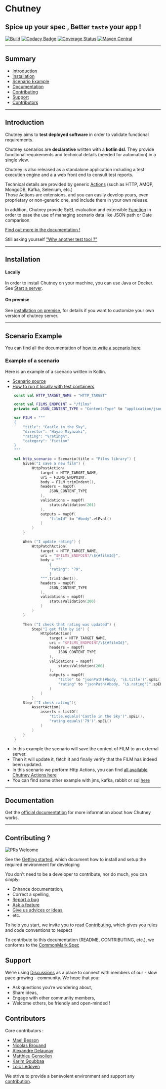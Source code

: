 # Chutney
## Spice up your spec , Better `taste` your app !

[![Build](https://github.com/chutney-testing/chutney/actions/workflows/build-all.yml/badge.svg?branch=main)](https://github.com/chutney-testing/chutney/actions/workflows/build-all.yml)
[![Codacy Badge](https://api.codacy.com/project/badge/Grade/559893368d134d729b204891e3ce0239)](https://www.codacy.com/gh/chutney-testing/chutney?utm_source=github.com&amp;utm_medium=referral&amp;utm_content=chutney-testing/chutney&amp;utm_campaign=Badge_Grade)
[![Coverage Status](https://codecov.io/gh/chutney-testing/chutney/branch/master/graph/badge.svg)](https://codecov.io/gh/chutney-testing/chutney/)
[![Maven Central](https://maven-badges.herokuapp.com/maven-central/com.chutneytesting/server/badge.svg)](https://maven-badges.herokuapp.com/maven-central/com.chutneytesting/server)

-------------

## Summary

* [Introduction](#introduction)
* [Installation](#installation)
* [Scenario Example](#scenario_example)
* [Documentation](#documentation)
* [Contributing](#contrib)
* [Support](#support)
* [Contributors](#contributors)

-------------

## <a name="introduction"></a> Introduction
Chutney aims to **test deployed software** in order to validate functional requirements.

Chutney scenarios are **declarative** written with a **kotlin dsl**. They provide functional requirements and technical details (needed for automation) in a single view.

Chutney is also released as a standalone application including a test execution engine and a a web front end to consult test reports.  

Technical details are provided by generic [Actions](https://github.com/chutney-testing/chutney/blob/main/chutney/action-spi/src/main/java/com/chutneytesting/action/spi/Action.java) (such as HTTP, AMQP, MongoDB, Kafka, Selenium, etc.)  
Those Actions are extensions, and you can easily develop yours, even proprietary or non-generic one, and include them in your own release.

In addition, Chutney provide SpEL evaluation and extensible [Function](https://github.com/chutney-testing/chutney/blob/main/chutney/action-spi/src/main/java/com/chutneytesting/action/spi/SpelFunction.java) in order to ease the use of managing scenario data like JSON path or Date comparison.

[Find out more in the documentation !](https://www.chutney-testing.com/)

Still asking yourself ["Why another test tool ?"](https://www.chutney-testing.com/concepts/)

-------------

## <a name="installation"></a> Installation

#### Locally

In order to install Chutney on your machine, you can use Java or Docker. 
See [Start a server](https://www.chutney-testing.com/installation/local_dev/#start-a-server).

#### On premise

See [installation on premise](https://www.chutney-testing.com/installation/on_premise/), for details if you want to customize your own version of chutney server.

-------------

## <a name="scenario_example"></a> Scenario Example

You can find all the documentation of [how to write a scenario here](https://www.chutney-testing.com/getting_started/write/)

### Example of a scenario

Here is an example of a scenario written in Kotlin.
* [Scenario source](https://github.com/chutney-testing/chutney/blob/main/kotlin-dsl/example/src/main/kotlin/com/chutneytesting/example/scenario/http_scenario.kt)
* [How to run it locally with test containers](https://github.com/chutney-testing/chutney/blob/main/kotlin-dsl/example/src/test/kotlin/com/chutneytesting/example/http/HttpScenarioTest.kt)

```kotlin
    const val HTTP_TARGET_NAME = "HTTP_TARGET"

    const val FILMS_ENDPOINT = "/films"
    private val JSON_CONTENT_TYPE = "Content-Type" to "application/json";

    var FILM = """
    {
        "title": "Castle in the Sky",
        "director": "Hayao Miyazaki",
        "rating": "%rating%",
        "category": "fiction"
    }
    """

    val http_scenario = Scenario(title = "Films library") {
        Given("I save a new film") {
            HttpPostAction(
                target = HTTP_TARGET_NAME,
                uri = FILMS_ENDPOINT,
                body = FILM.trimIndent(),
                headers = mapOf(
                    JSON_CONTENT_TYPE
                ),
                validations = mapOf(
                    statusValidation(201)
                ),
                outputs = mapOf(
                    "filmId" to "#body".elEval()
                )
            )
        }
    
        When ("I update rating") {
            HttpPatchAction(
                target = HTTP_TARGET_NAME,
                uri = "$FILMS_ENDPOINT/\${#filmId}",
                body = """
                    {
                    "rating": "79",
                    }
                """.trimIndent(),
                headers = mapOf(
                    JSON_CONTENT_TYPE
                ),
                validations = mapOf(
                    statusValidation(200)
                )
            )
        }
    
        Then ("I check that rating was updated") {
            Step("I get film by id") {
                HttpGetAction(
                    target = HTTP_TARGET_NAME,
                    uri = "$FILMS_ENDPOINT/\${#filmId}",
                    headers = mapOf(
                        JSON_CONTENT_TYPE
                    ),
                    validations = mapOf(
                        statusValidation(200)
                    ),
                    outputs = mapOf(
                        "title" to "jsonPath(#body, '\$.title')".spEL(),
                        "rating" to "jsonPath(#body, '\$.rating')".spEL()
                    )
                )
            }
        Step ("I check rating"){
            AssertAction(
                asserts = listOf(
                    "title.equals('Castle in the Sky')".spEL(),
                    "rating.equals('79')".spEL()
                )
            )
        }
    }
```

* In this example the scenario will save the content of FILM to an external server.
* Then it will update it, fetch it and finally verify that the FILM has indeed been updated.
* In this scenario we perform Http Actions, you can find [all available Chutney Actions here](https://www.chutney-testing.com/documentation/actions/)
* You can find some other example with jms, kafka, rabbit or sql [here](https://github.com/chutney-testing/chutney/tree/main/kotlin-dsl/example/src/main/kotlin/com/chutneytesting/example/scenario)
-------------

## <a name="documentation"></a> Documentation

Get the [official documentation](https://www.chutney-testing.com/) for more information about how Chutney works.

-------------

## <a name="contrib"></a> Contributing ?

![PRs Welcome](https://img.shields.io/badge/PRs-welcome-brightgreen.svg?style=flat-square)

See the [Getting started](chutney/GETTING_STARTED.md), which document how to install and setup the required environment for developing

You don't need to be a developer to contribute, nor do much, you can simply:
* Enhance documentation,
* Correct a spelling,
* [Report a bug](https://github.com/chutney-testing/chutney/issues/new/choose)
* [Ask a feature](https://github.com/chutney-testing/chutney/issues/new/choose)
* [Give us advices or ideas](https://github.com/chutney-testing/chutney/discussions/categories/ideas),
* etc.

To help you start, we invite you to read [Contributing](chutney/CONTRIBUTING.md), which gives you rules and code conventions to respect

To contribute to this documentation (README, CONTRIBUTING, etc.), we conforms to the [CommonMark Spec](https://spec.commonmark.org/)

## <a name="support"></a> Support

We’re using [Discussions](https://github.com/chutney-testing/chutney/discussions) as a place to connect with members of our - slow pace growing - community. We hope that you:
  * Ask questions you’re wondering about,
  * Share ideas,
  * Engage with other community members,
  * Welcome others, be friendly and open-minded !

## <a name="contributors"></a> Contributors

Core contributors :
* [Mael Besson](https://github.com/bessonm)
* [Nicolas Brouand](https://github.com/nbrouand)
* [Alexandre Delaunay](https://github.com/DelaunayAlex)
* [Matthieu Gensollen](https://github.com/boddissattva)
* [Karim Goubbaa](https://github.com/KarimGl)
* [Loic Ledoyen](https://github.com/ledoyen)

We strive to provide a benevolent environment and support any [contribution](#contrib).